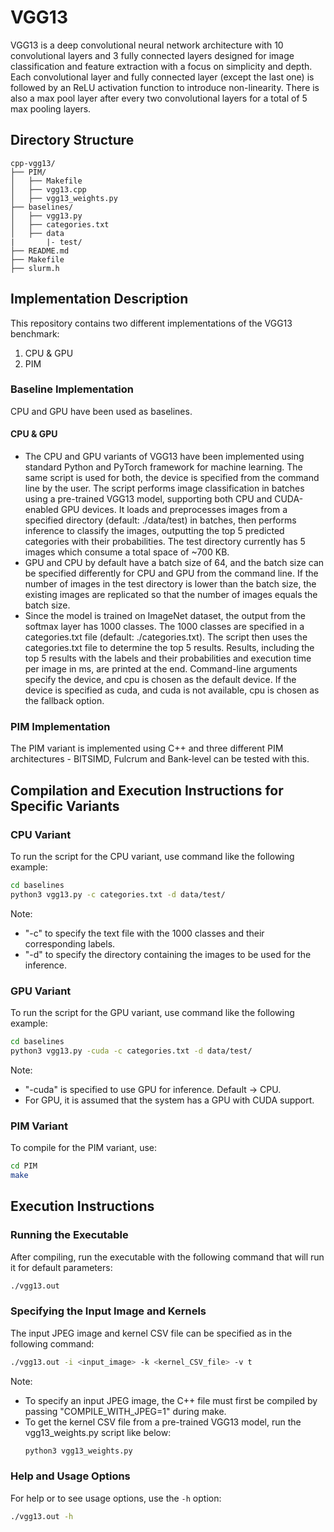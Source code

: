# VGG13 

VGG13 is a deep convolutional neural network architecture with 10 convolutional layers and 3 fully connected layers designed for image classification and feature extraction with a focus on simplicity and depth. Each convolutional layer and fully connected layer (except the last one) is followed by an ReLU activation function to introduce non-linearity. There is also a max pool layer after every two convolutional layers for a total of 5 max pooling layers.

## Directory Structure
```
cpp-vgg13/
├── PIM/
│   ├── Makefile
│   ├── vgg13.cpp
│   ├── vgg13_weights.py
├── baselines/
│   ├── vgg13.py
│   ├── categories.txt
│   ├── data
|       |- test/ 
├── README.md
├── Makefile
├── slurm.h
```

## Implementation Description

This repository contains two different implementations of the VGG13 benchmark:
1. CPU & GPU
2. PIM

### Baseline Implementation

CPU and GPU have been used as baselines.

#### CPU & GPU

* The CPU and GPU variants of VGG13 have been implemented using standard Python and PyTorch framework for machine learning. The same script is used for both, the device is specified from the command line by the user. The script performs image classification in batches using a pre-trained VGG13 model, supporting both CPU and CUDA-enabled GPU devices. It loads and preprocesses images from a specified directory (default: ./data/test) in batches, then performs inference to classify the images, outputting the top 5 predicted categories with their probabilities. The test directory currently has 5 images which consume a total space of ~700 KB. 
* GPU and CPU by default have a batch size of 64, and the batch size can be specified differently for CPU and GPU from the command line. If the number of images in the test directory is lower than the batch size, the existing images are replicated so that the number of images equals the batch size.
* Since the model is trained on ImageNet dataset, the output from the softmax layer has 1000 classes. The 1000 classes are specified in a categories.txt file (default: ./categories.txt). The script then uses the categories.txt file to determine the top 5 results. Results, including the top 5 results with the labels and their probabilities and execution time per image in ms, are printed at the end. Command-line arguments specify the device, and cpu is chosen as the default device. If the device is specified as cuda, and cuda is not available, cpu is chosen as the fallback option.

### PIM Implementation

The PIM variant is implemented using C++ and three different PIM architectures - BITSIMD, Fulcrum and Bank-level can be tested with this. 
  
## Compilation and Execution Instructions for Specific Variants

### CPU Variant

To run the script for the CPU variant, use command like the following example:

```bash
cd baselines
python3 vgg13.py -c categories.txt -d data/test/ 
```
Note: 
 * "-c" to specify the text file with the 1000 classes and their corresponding labels.
 * "-d" to specify the directory containing the images to be used for the inference.
 
### GPU Variant

To run the script for the GPU variant, use command like the following example:

```bash
cd baselines
python3 vgg13.py -cuda -c categories.txt -d data/test/
```
Note: 
 * "-cuda" is specified to use GPU for inference. Default -> CPU.
 * For GPU, it is assumed that the system has a GPU with CUDA support.

### PIM Variant

To compile for the PIM variant, use:

```bash
cd PIM
make
```

## Execution Instructions

### Running the Executable

After compiling, run the executable with the following command that will run it for default parameters:

```bash
./vgg13.out
```

### Specifying the Input Image and Kernels

The input JPEG image and kernel CSV file can be specified as in the following command:

```bash
./vgg13.out -i <input_image> -k <kernel_CSV_file> -v t  
```
Note: 
* To specify an input JPEG image, the C++ file must first be compiled by passing "COMPILE_WITH_JPEG=1" during make.
* To get the kernel CSV file from a pre-trained VGG13 model, run the vgg13_weights.py script like below:
  ```bash
  python3 vgg13_weights.py
  ```

### Help and Usage Options

For help or to see usage options, use the `-h` option:

```bash
./vgg13.out -h
```
